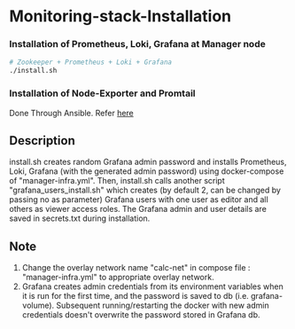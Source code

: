# Monitoring-stack-Installation
### Installation of Prometheus, Loki, Grafana at Manager node
```sh
# Zookeeper + Prometheus + Loki + Grafana
./install.sh
```
### Installation of Node-Exporter and Promtail 
Done Through Ansible. Refer [here](https://github.com/abhilashvenkatesh/iudx-deployment/tree/master/single-node/monitoring-stack/ansible#ansible)

## Description
 install.sh  creates random Grafana admin password and installs Prometheus, Loki, Grafana (with the generated admin password) using docker-compose of "manager-infra.yml".
Then, install.sh calls another script "grafana_users_install.sh"  which creates (by default 2, can be changed by passing no as parameter) Grafana users with one user as editor and all others as viewer access roles. The Grafana admin and user details are saved in secrets.txt during installation.

## Note  
1. Change the overlay network name "calc-net" in compose file : "manager-infra.yml" to appropriate overlay network.
2. Grafana creates admin credentials from its environment variables when it is run for the
   first time, and the password is saved to db (i.e. grafana-volume). Subsequent
   running/restarting the docker with new admin credentials doesn't overwrite
   the password stored in Grafana db.

